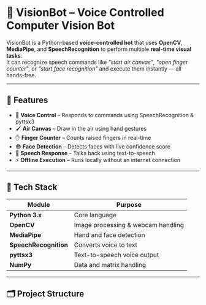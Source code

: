 # 🎯 VisionBot – Voice Controlled Computer Vision Bot

VisionBot is a Python-based **voice-controlled bot** that uses **OpenCV**, **MediaPipe**, and **SpeechRecognition** to perform multiple **real-time visual tasks**.  
It can recognize speech commands like *"start air canvas"*, *"open finger counter"*, or *"start face recognition"* and execute them instantly — all hands-free.

---

## 🚀 Features

- 🎤 **Voice Control** – Responds to commands using SpeechRecognition & pyttsx3  
- 🖌️ **Air Canvas** – Draw in the air using hand gestures  
- ✋ **Finger Counter** – Counts raised fingers in real-time  
- 😎 **Face Detection** – Detects faces with live confidence score  
- 💬 **Speech Response** – Talks back using text-to-speech  
- ⚡ **Offline Execution** – Runs locally without an internet connection  

---

## 🧠 Tech Stack

| Module | Purpose |
|---------|----------|
| **Python 3.x** | Core language |
| **OpenCV** | Image processing & webcam handling |
| **MediaPipe** | Hand and face detection |
| **SpeechRecognition** | Converts voice to text |
| **pyttsx3** | Text-to-speech voice output |
| **NumPy** | Data and matrix handling |

---

## 🗂️ Project Structure

